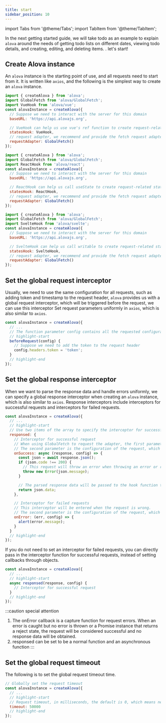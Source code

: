 ```yaml
---
title: start
sidebar_position: 10
---
```


import Tabs from '@theme/Tabs';
import TabItem from '@theme/TabItem';

In the next getting started guide, we will take todo as an example to explain `alova` around the needs of getting todo lists on different dates, viewing todo details, and creating, editing, and deleting items. . let's start!

## Create Alova instance

An `alova` instance is the starting point of use, and all requests need to start from it. It is written like `axios`, and the following is the simplest way to create an `alova` instance.

<Tabs>
<TabItem value="1" label="vue">

```javascript
import { createAlova } from 'alova';
import GlobalFetch from 'alova/GlobalFetch';
import VueHook from 'alova/vue';
const alovaInstance = createAlova({
  // Suppose we need to interact with the server for this domain
  baseURL: 'https://api.alovajs.org',

  // VueHook can help us use vue's ref function to create request-related states that can be managed by Alova, including request status loading, response data data, request error object error, etc. (detailed later)
  statesHook: VueHook,
  // request adapter, we recommend and provide the fetch request adapter
  requestAdapter: GlobalFetch()
});
```

</TabItem>
<TabItem value="2" label="react">

```javascript
import { createAlova } from 'alova';
import GlobalFetch from 'alova/GlobalFetch';
import ReactHook from 'alova/react';
const alovaInstance = createAlova({
  // Suppose we need to interact with the server for this domain
  baseURL: 'https://api.alovajs.org',

  // ReactHook can help us call useState to create request-related states that can be managed by Alova, including request state loading, response data data, request error object error, etc. (detailed later)
  statesHook: ReactHook,
  // request adapter, we recommend and provide the fetch request adapter
  requestAdapter: GlobalFetch()
});
```

</TabItem>
<TabItem value="3" label="svelte">

```javascript
import { createAlova } from 'alova';
import GlobalFetch from 'alova/GlobalFetch';
import SvelteHook from 'alova/svelte';
const alovaInstance = createAlova({
  // Suppose we need to interact with the server for this domain
  baseURL: 'https://api.alovajs.org',

  // SvelteHook can help us call writable to create request-related states that can be managed by Alova, including request status loading, response data data, request error object error, etc. (detailed later)
  statesHook: SvelteHook,
  // request adapter, we recommend and provide the fetch request adapter
  requestAdapter: GlobalFetch()
});
```

</TabItem>
</Tabs>

## Set the global request interceptor

Usually, we need to use the same configuration for all requests, such as adding token and timestamp to the request header, `alova` provides us with a global request interceptor, which will be triggered before the request, we can use this interceptor Set request parameters uniformly in `axios`, which is also similar to `axios`.

```javascript
const alovaInstance = createAlova({
  // ...
  // The function parameter config contains all the requested configurations such as url, params, data, headers, etc.
  // highlight-start
  beforeRequest(config) {
    // Suppose we need to add the token to the request header
    config.headers.token = 'token';
  }
  // highlight-end
});
```

## Set the global response interceptor

When we want to parse the response data and handle errors uniformly, we can specify a global response interceptor when creating an `alova` instance, which is also similar to `axios`. Response interceptors include interceptors for successful requests and interceptors for failed requests.

```javascript
const alovaInstance = createAlova({
  // ...
  // highlight-start
  // Use two items of the array to specify the interceptor for successful request and the interceptor for failed request respectively
  responsed: {
    // Interceptor for successful request
    // When using GlobalFetch to request the adapter, the first parameter receives the Response object
    // The second parameter is the configuration of the request, which is used to synchronize the configuration information before and after the request
    onSuccess: async (response, config) => {
      const json = await response.json();
      if (json.code !== 200) {
        // This request will throw an error when throwing an error or returning a Promise instance in the reject state
        throw new Error(json.message);
      }

      // The parsed response data will be passed to the hook function transformData, which will be explained later
      return json.data;
    },

    // Interceptor for failed requests
    // This interceptor will be entered when the request is wrong.
    // The second parameter is the configuration of the request, which is used to synchronize the configuration information before and after the request
    onError: (err, config) => {
      alert(error.message);
    }
  }
  // highlight-end
});
```

If you do not need to set an interceptor for failed requests, you can directly pass in the interceptor function for successful requests, instead of setting callbacks through objects.

```javascript
const alovaInstance = createAlova({
  // ...
  // highlight-start
  async responsed(response, config) {
    // Interceptor for successful request
  }
  // highlight-end
});
```

:::caution special attention

1. The onError callback is a capture function for request errors. When an error is caught but no error is thrown or a Promise instance that returns a reject state, the request will be considered successful and no response data will be obtained.
2. responsed can be set to be a normal function and an asynchronous function
   :::

## Set the global request timeout

The following is to set the global request timeout time.

```javascript
// Globally set the request timeout
const alovaInstance = createAlova({
  // ...
  // highlight-start
  // Request timeout, in milliseconds, the default is 0, which means never timeout
  timeout: 50000
  // highlight-end
});
```
